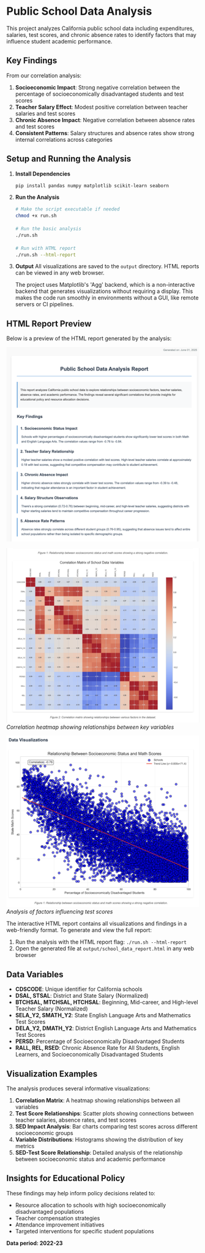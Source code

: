 # Public School Data Analysis

This project analyzes California public school data including expenditures, salaries, test scores, and chronic absence rates to identify factors that may influence student academic performance.

## Key Findings

From our correlation analysis:

1. **Socioeconomic Impact**: Strong negative correlation between the percentage of socioeconomically disadvantaged students and test scores
2. **Teacher Salary Effect**: Modest positive correlation between teacher salaries and test scores
3. **Chronic Absence Impact**: Negative correlation between absence rates and test scores
4. **Consistent Patterns**: Salary structures and absence rates show strong internal correlations across categories

## Setup and Running the Analysis

1. **Install Dependencies**
   ```bash
   pip install pandas numpy matplotlib scikit-learn seaborn
   ```

2. **Run the Analysis**
   ```bash
   # Make the script executable if needed
   chmod +x run.sh
   
   # Run the basic analysis
   ./run.sh
   
   # Run with HTML report
   ./run.sh --html-report
   ```

3. **Output**
   All visualizations are saved to the `output` directory. HTML reports can be viewed in any web browser.

   The project uses Matplotlib's 'Agg' backend, which is a non-interactive backend that generates visualizations without requiring a display. This makes the code run smoothly in environments without a GUI, like remote servers or CI pipelines.

## HTML Report Preview

Below is a preview of the HTML report generated by the analysis:

![HTML Report Preview](screenshots/report_preview.png)

![Correlation Matrix](screenshots/correlation_heatmap.png)
*Correlation heatmap showing relationships between key variables*

![Test Score Analysis](screenshots/test_score_analysis.png)
*Analysis of factors influencing test scores*

The interactive HTML report contains all visualizations and findings in a web-friendly format. To generate and view the full report:

1. Run the analysis with the HTML report flag: `./run.sh --html-report`
2. Open the generated file at `output/school_data_report.html` in any web browser

## Data Variables

- **CDSCODE**: Unique identifier for California schools
- **DSAL, STSAL**: District and State Salary (Normalized)
- **BTCHSAL, MTCHSAL, HTCHSAL**: Beginning, Mid-career, and High-level Teacher Salary (Normalized)
- **SELA_Y2, SMATH_Y2**: State English Language Arts and Mathematics Test Scores
- **DELA_Y2, DMATH_Y2**: District English Language Arts and Mathematics Test Scores
- **PERSD**: Percentage of Socioeconomically Disadvantaged Students
- **RALL, REL, RSED**: Chronic Absence Rate for All Students, English Learners, and Socioeconomically Disadvantaged Students

## Visualization Examples

The analysis produces several informative visualizations:

1. **Correlation Matrix**: A heatmap showing relationships between all variables
2. **Test Score Relationships**: Scatter plots showing connections between teacher salaries, absence rates, and test scores
3. **SED Impact Analysis**: Bar charts comparing test scores across different socioeconomic groups
4. **Variable Distributions**: Histograms showing the distribution of key metrics
5. **SED-Test Score Relationship**: Detailed analysis of the relationship between socioeconomic status and academic performance

## Insights for Educational Policy

These findings may help inform policy decisions related to:
- Resource allocation to schools with high socioeconomically disadvantaged populations
- Teacher compensation strategies
- Attendance improvement initiatives
- Targeted interventions for specific student populations

**Data period: 2022-23**
